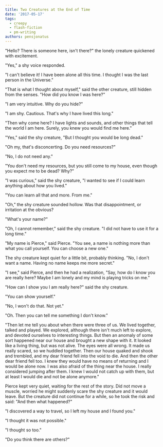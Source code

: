 ```yaml
---
title: Two Creatures at the End of Time
date: '2017-05-17'
tags:
  - creepy
  - flash-fiction
  - pm-writing
authors: pensjonatus
---
```


"Hello? There is someone here, isn't there?" the lonely creature quickened with
excitement.

<!-- truncate -->

"Yes," a shy voice responded.

"I can't believe it! I have been alone all this time. I thought I was the last
person in the Universe."

"That is what I thought about myself," said the other creature, still hidden
from the senses. "How did you know I was here?"

"I am very intuitive. Why do you hide?"

"I am shy. Cautious. That's why I have lived this long."

"Then why come here? I have lights and sounds, and other things that tell the
world I am here. Surely, you knew you would find me here."

"Yes," said the shy creature, "But I thought you would be long dead."

"Oh my, that's disconcerting. Do you need resources?"

"No, I do not need any."

"You don't need my resources, but you still come to my house, even though you
expect me to be dead? Why?"

"I was curious," said the shy creature, "I wanted to see if I could learn
anything about how you lived."

"You can learn all that and more. From me."

"Oh," the shy creature sounded hollow. Was that disappointment, or irritation at
the obvious?

"What's your name?"

"Oh, I cannot remember," said the shy creature. "I did not have to use it for a
long time."

"My name is Pierce," said Pierce. "You see, a name is nothing more than what you
call yourself. You can choose a new one."

The shy creature kept quiet for a little bit, probably thinking. "No, I don't
want a name. Having no name keeps me more secret."

"I see," said Pierce, and then he had a realization, "Say, how do I know you are
really here? Maybe I am lonely and my mind is playing tricks on me."

"How can I show you I am really here?" said the shy creature.

"You can show yourself."

"No, I won't do that. Not yet."

"Oh. Then you can tell me something I don't know."

"Then let me tell you about when there were three of us. We lived together,
talked and played. We explored, although there isn't much left to explore, and
devoted ourselves to interesting things. But then an anomaly of some sort
happened near our house and brought a new shape with it. It looked like a living
thing, but was not alive. The eyes were all wrong. It made us really scared, so
we huddled together. Then our house quaked and shook and trembled, and my dear
friend fell into the void to die. And then the other dear friend fell too. I
knew they would have no means of returning and I would be alone now. I was also
afraid of the thing near the house. I really considered jumping after them. I
knew I would not catch up with them, but at least I would die and not be alone
anymore."

Pierce kept very quiet, waiting for the rest of the story. Did not move a
muscle, worried he might suddenly scare the shy creature and it would leave. But
the creature did not continue for a while, so he took the risk and said: "And
then what happened?"

"I discovered a way to travel, so I left my house and I found you."

"I thought it was not possible."

"I thought so too."

"Do you think there are others?"
